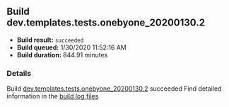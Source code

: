 ## Build dev.templates.tests.onebyone_20200130.2
- **Build result:** `succeeded`
- **Build queued:** 1/30/2020 11:52:16 AM
- **Build duration:** 844.91 minutes
### Details
Build [dev.templates.tests.onebyone_20200130.2](https://winappstudio.visualstudio.com/web/build.aspx?pcguid=a4ef43be-68ce-4195-a619-079b4d9834c2&builduri=vstfs%3a%2f%2f%2fBuild%2fBuild%2f32762) succeeded
Find detailed information in the [build log files]()
